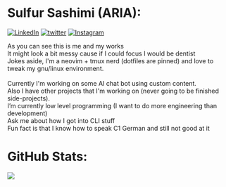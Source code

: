 # Sulfur Sashimi (ARIA):
[![LinkedIn](https://img.shields.io/badge/LinkedIn-%230077B5.svg?logo=linkedin&logoColor=white)](https://linkedin.com/in/aria-khoshnood) [![twitter](https://img.shields.io/badge/X-black.svg?logo=X&logoColor=white)](https://x.com/ariakh55) [![Instagram](https://img.shields.io/badge/Instagram-%23E4405F.svg?logo=Instagram&logoColor=white)](https://instagram.com/sulfur_sashimi)

As you can see this is me and my works<br>It might look a bit messy cause if I could focus I would be dentist<br>Jokes aside, I'm a neovim + tmux nerd (dotfiles are pinned) and love to tweak my gnu/linux environment.<br><br> Currently I'm working on some AI chat bot using custom content.<br>Also I have other projects that I'm working on (never going to be finished side-projects).<br>I’m currently low level programming (I want to do more engineering than development)<br> Ask me about how I got into CLI stuff<br>Fun fact is that I know how to speak C1 German and still not good at it

# GitHub Stats:
![](https://github-readme-stats.vercel.app/api?username=ariakh55&theme=radical&hide_border=true&include_all_commits=false&count_private=true)

